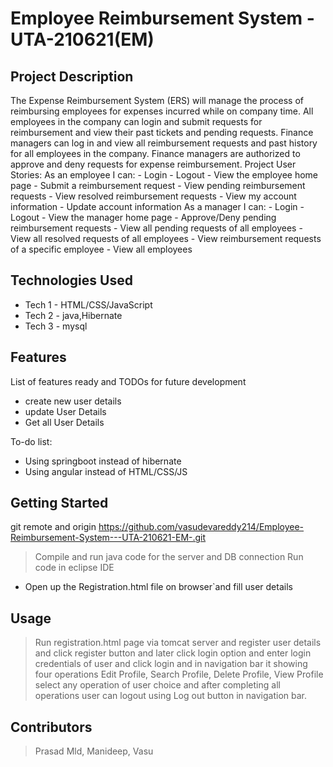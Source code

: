 # Employee Reimbursement System - UTA-210621(EM)

## Project Description

The Expense Reimbursement System (ERS) will manage the process of reimbursing employees for expenses incurred while on company time. All employees in the company can login and submit requests for reimbursement and view their past tickets and pending requests. Finance managers can log in and view all reimbursement requests and past history for all employees in the company. Finance managers are authorized to approve and deny requests for expense reimbursement. Project User Stories: As an employee I can: - Login - Logout - View the employee home page - Submit a reimbursement request - View pending reimbursement requests - View resolved reimbursement requests - View my account information - Update account information As a manager I can: - Login - Logout - View the manager home page - Approve/Deny pending reimbursement requests - View all pending requests of all employees - View all resolved requests of all employees - View reimbursement requests of a specific employee - View all employees

## Technologies Used

* Tech 1 - HTML/CSS/JavaScript
* Tech 2 - java,Hibernate
* Tech 3 - mysql

## Features

List of features ready and TODOs for future development
* create new user details 
* update User Details
* Get all User Details

To-do list:
* Using springboot instead of hibernate
* Using angular instead of HTML/CSS/JS

## Getting Started
   
git remote and origin https://github.com/vasudevareddy214/Employee-Reimbursement-System---UTA-210621-EM-.git


> Compile and run java code for the server and DB connection
>  Run code in eclipse IDE

- Open up the Registration.html file on browser`and fill user details


## Usage

> Run registration.html page via tomcat server and register user details and click register button and later click login option and enter login credentials of user and click login and in navigation bar it showing four operations Edit Profile, Search Profile, Delete Profile, View Profile select any operation of user choice and after completing all operations user can logout using Log out button in navigation bar.

## Contributors

> Prasad Mld, Manideep, Vasu
